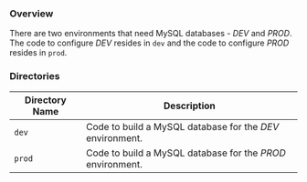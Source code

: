 ### Overview

There are two environments that need MySQL databases - *DEV* and *PROD*.  The code to configure *DEV* resides in 
`dev` and the code to configure *PROD* resides in `prod`.

### Directories

| Directory Name    | Description                                                                 |
|-------------------|-----------------------------------------------------------------------------|
| `dev`             | Code to build a MySQL database for the *DEV* environment.                   |
| `prod`            | Code to build a MySQL database for the *PROD* environment.                  |